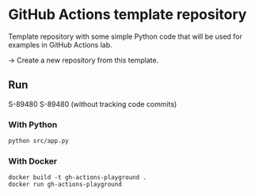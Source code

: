 # GitHub Actions template repository
Template repository with some simple Python code that will be used for examples in GitHub Actions lab.

&#8594; Create a new repository from this template.
## Run
 
S-89480 S-89480 (without tracking code commits)
### With Python
```1
python src/app.py
```
### With Docker
```
docker build -t gh-actions-playground .
docker run gh-actions-playground
```

